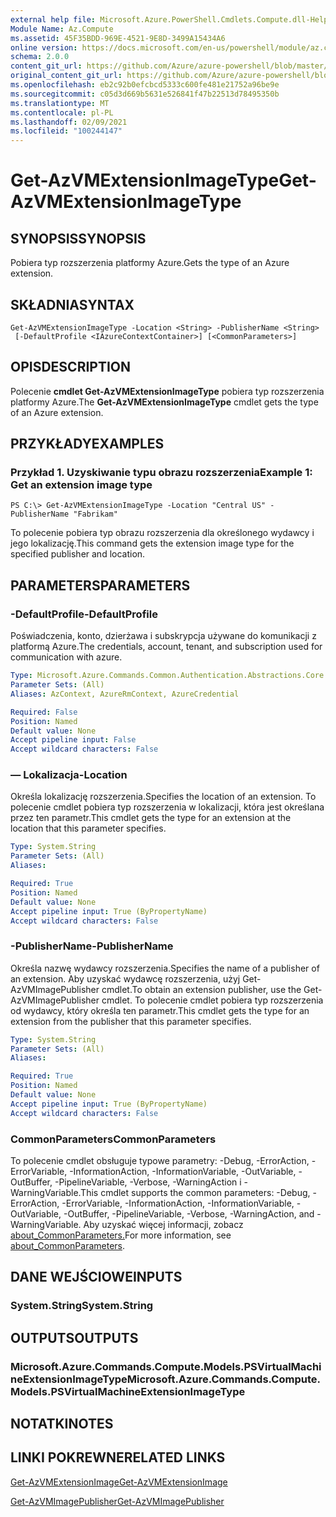 ```yaml
---
external help file: Microsoft.Azure.PowerShell.Cmdlets.Compute.dll-Help.xml
Module Name: Az.Compute
ms.assetid: 45F35BDD-969E-4521-9E8D-3499A15434A6
online version: https://docs.microsoft.com/en-us/powershell/module/az.compute/get-azvmextensionimagetype
schema: 2.0.0
content_git_url: https://github.com/Azure/azure-powershell/blob/master/src/Compute/Compute/help/Get-AzVMExtensionImageType.md
original_content_git_url: https://github.com/Azure/azure-powershell/blob/master/src/Compute/Compute/help/Get-AzVMExtensionImageType.md
ms.openlocfilehash: eb2c92b0efcbcd5333c600fe481e21752a96be9e
ms.sourcegitcommit: c05d3d669b5631e526841f47b22513d78495350b
ms.translationtype: MT
ms.contentlocale: pl-PL
ms.lasthandoff: 02/09/2021
ms.locfileid: "100244147"
---
```

# <span data-ttu-id="fb0ae-101">Get-AzVMExtensionImageType</span><span class="sxs-lookup"><span data-stu-id="fb0ae-101">Get-AzVMExtensionImageType</span></span>

## <span data-ttu-id="fb0ae-102">SYNOPSIS</span><span class="sxs-lookup"><span data-stu-id="fb0ae-102">SYNOPSIS</span></span>
<span data-ttu-id="fb0ae-103">Pobiera typ rozszerzenia platformy Azure.</span><span class="sxs-lookup"><span data-stu-id="fb0ae-103">Gets the type of an Azure extension.</span></span>

## <span data-ttu-id="fb0ae-104">SKŁADNIA</span><span class="sxs-lookup"><span data-stu-id="fb0ae-104">SYNTAX</span></span>

```
Get-AzVMExtensionImageType -Location <String> -PublisherName <String>
 [-DefaultProfile <IAzureContextContainer>] [<CommonParameters>]
```

## <span data-ttu-id="fb0ae-105">OPIS</span><span class="sxs-lookup"><span data-stu-id="fb0ae-105">DESCRIPTION</span></span>
<span data-ttu-id="fb0ae-106">Polecenie **cmdlet Get-AzVMExtensionImageType** pobiera typ rozszerzenia platformy Azure.</span><span class="sxs-lookup"><span data-stu-id="fb0ae-106">The **Get-AzVMExtensionImageType** cmdlet gets the type of an Azure extension.</span></span>

## <span data-ttu-id="fb0ae-107">PRZYKŁADY</span><span class="sxs-lookup"><span data-stu-id="fb0ae-107">EXAMPLES</span></span>

### <span data-ttu-id="fb0ae-108">Przykład 1. Uzyskiwanie typu obrazu rozszerzenia</span><span class="sxs-lookup"><span data-stu-id="fb0ae-108">Example 1: Get an extension image type</span></span>
```
PS C:\> Get-AzVMExtensionImageType -Location "Central US" -PublisherName "Fabrikam"
```

<span data-ttu-id="fb0ae-109">To polecenie pobiera typ obrazu rozszerzenia dla określonego wydawcy i jego lokalizację.</span><span class="sxs-lookup"><span data-stu-id="fb0ae-109">This command gets the extension image type for the specified publisher and location.</span></span>

## <span data-ttu-id="fb0ae-110">PARAMETERS</span><span class="sxs-lookup"><span data-stu-id="fb0ae-110">PARAMETERS</span></span>

### <span data-ttu-id="fb0ae-111">-DefaultProfile</span><span class="sxs-lookup"><span data-stu-id="fb0ae-111">-DefaultProfile</span></span>
<span data-ttu-id="fb0ae-112">Poświadczenia, konto, dzierżawa i subskrypcja używane do komunikacji z platformą Azure.</span><span class="sxs-lookup"><span data-stu-id="fb0ae-112">The credentials, account, tenant, and subscription used for communication with azure.</span></span>

```yaml
Type: Microsoft.Azure.Commands.Common.Authentication.Abstractions.Core.IAzureContextContainer
Parameter Sets: (All)
Aliases: AzContext, AzureRmContext, AzureCredential

Required: False
Position: Named
Default value: None
Accept pipeline input: False
Accept wildcard characters: False
```

### <span data-ttu-id="fb0ae-113">— Lokalizacja</span><span class="sxs-lookup"><span data-stu-id="fb0ae-113">-Location</span></span>
<span data-ttu-id="fb0ae-114">Określa lokalizację rozszerzenia.</span><span class="sxs-lookup"><span data-stu-id="fb0ae-114">Specifies the location of an extension.</span></span>
<span data-ttu-id="fb0ae-115">To polecenie cmdlet pobiera typ rozszerzenia w lokalizacji, która jest określana przez ten parametr.</span><span class="sxs-lookup"><span data-stu-id="fb0ae-115">This cmdlet gets the type for an extension at the location that this parameter specifies.</span></span>

```yaml
Type: System.String
Parameter Sets: (All)
Aliases:

Required: True
Position: Named
Default value: None
Accept pipeline input: True (ByPropertyName)
Accept wildcard characters: False
```

### <span data-ttu-id="fb0ae-116">-PublisherName</span><span class="sxs-lookup"><span data-stu-id="fb0ae-116">-PublisherName</span></span>
<span data-ttu-id="fb0ae-117">Określa nazwę wydawcy rozszerzenia.</span><span class="sxs-lookup"><span data-stu-id="fb0ae-117">Specifies the name of a publisher of an extension.</span></span>
<span data-ttu-id="fb0ae-118">Aby uzyskać wydawcę rozszerzenia, użyj Get-AzVMImagePublisher cmdlet.</span><span class="sxs-lookup"><span data-stu-id="fb0ae-118">To obtain an extension publisher, use the Get-AzVMImagePublisher cmdlet.</span></span>
<span data-ttu-id="fb0ae-119">To polecenie cmdlet pobiera typ rozszerzenia od wydawcy, który określa ten parametr.</span><span class="sxs-lookup"><span data-stu-id="fb0ae-119">This cmdlet gets the type for an extension from the publisher that this parameter specifies.</span></span>

```yaml
Type: System.String
Parameter Sets: (All)
Aliases:

Required: True
Position: Named
Default value: None
Accept pipeline input: True (ByPropertyName)
Accept wildcard characters: False
```

### <span data-ttu-id="fb0ae-120">CommonParameters</span><span class="sxs-lookup"><span data-stu-id="fb0ae-120">CommonParameters</span></span>
<span data-ttu-id="fb0ae-121">To polecenie cmdlet obsługuje typowe parametry: -Debug, -ErrorAction, -ErrorVariable, -InformationAction, -InformationVariable, -OutVariable, -OutBuffer, -PipelineVariable, -Verbose, -WarningAction i -WarningVariable.</span><span class="sxs-lookup"><span data-stu-id="fb0ae-121">This cmdlet supports the common parameters: -Debug, -ErrorAction, -ErrorVariable, -InformationAction, -InformationVariable, -OutVariable, -OutBuffer, -PipelineVariable, -Verbose, -WarningAction, and -WarningVariable.</span></span> <span data-ttu-id="fb0ae-122">Aby uzyskać więcej informacji, zobacz [about_CommonParameters.](http://go.microsoft.com/fwlink/?LinkID=113216)</span><span class="sxs-lookup"><span data-stu-id="fb0ae-122">For more information, see [about_CommonParameters](http://go.microsoft.com/fwlink/?LinkID=113216).</span></span>

## <span data-ttu-id="fb0ae-123">DANE WEJŚCIOWE</span><span class="sxs-lookup"><span data-stu-id="fb0ae-123">INPUTS</span></span>

### <span data-ttu-id="fb0ae-124">System.String</span><span class="sxs-lookup"><span data-stu-id="fb0ae-124">System.String</span></span>

## <span data-ttu-id="fb0ae-125">OUTPUTS</span><span class="sxs-lookup"><span data-stu-id="fb0ae-125">OUTPUTS</span></span>

### <span data-ttu-id="fb0ae-126">Microsoft.Azure.Commands.Compute.Models.PSVirtualMachineExtensionImageType</span><span class="sxs-lookup"><span data-stu-id="fb0ae-126">Microsoft.Azure.Commands.Compute.Models.PSVirtualMachineExtensionImageType</span></span>

## <span data-ttu-id="fb0ae-127">NOTATKI</span><span class="sxs-lookup"><span data-stu-id="fb0ae-127">NOTES</span></span>

## <span data-ttu-id="fb0ae-128">LINKI POKREWNE</span><span class="sxs-lookup"><span data-stu-id="fb0ae-128">RELATED LINKS</span></span>

[<span data-ttu-id="fb0ae-129">Get-AzVMExtensionImage</span><span class="sxs-lookup"><span data-stu-id="fb0ae-129">Get-AzVMExtensionImage</span></span>](./Get-AzVMExtensionImage.md)

[<span data-ttu-id="fb0ae-130">Get-AzVMImagePublisher</span><span class="sxs-lookup"><span data-stu-id="fb0ae-130">Get-AzVMImagePublisher</span></span>](./Get-AzVMImagePublisher.md)


